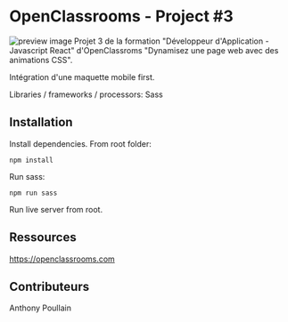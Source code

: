 # OpenClassrooms - Project #3
![preview image](https://user.oc-static.com/upload/2020/08/24/15982605908418_Maquettes%20Ohmyfood.jpg)
Projet 3 de la formation "Développeur d'Application - Javascript React" d'OpenClassroms "Dynamisez une page web avec des animations CSS".<br>

Intégration d'une maquette mobile first.<br>

Libraries / frameworks / processors: Sass

## Installation
 
Install dependencies. From root folder:
```
npm install
```
Run sass:
```
npm run sass
```
Run live server from root.

## Ressources
https://openclassrooms.com

## Contributeurs
Anthony Poullain
